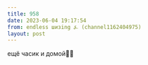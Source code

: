 ```yaml
---
title: 958
date: 2023-06-04 19:17:54
from: endless шизing ⍼ (channel1162404975)
layout: post
---
```


ещё часик и домой😤🫠
